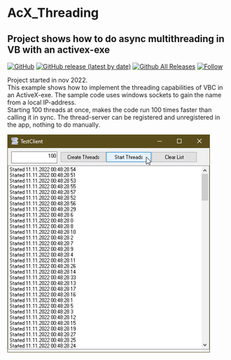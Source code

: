 # AcX_Threading  
## Project shows how to do async multithreading in VB with an activex-exe  

[![GitHub](https://img.shields.io/github/license/OlimilO1402/AcX_Threading?style=plastic)](https://github.com/OlimilO1402/AcX_Threading/blob/master/LICENSE) 
[![GitHub release (latest by date)](https://img.shields.io/github/v/release/OlimilO1402/AcX_Threading?style=plastic)](https://github.com/OlimilO1402/AcX_Threading/releases/latest)
[![Github All Releases](https://img.shields.io/github/downloads/OlimilO1402/AcX_Threading/total.svg)](https://github.com/OlimilO1402/AcX_Threading/releases/download/v1.0.5/AcXThreading_v1.0.5.zip)
[![Follow](https://img.shields.io/github/followers/OlimilO1402.svg?style=social&label=Follow&maxAge=2592000)](https://github.com/OlimilO1402/AcX_Threading/watchers)

Project started in nov 2022.  
This example shows how to implement the threading capabilities of VBC in an ActiveX-exe. The sample code uses windows sockets to gain the name from a local IP-address.  
Starting 100 threads at once, makes the code run 100 times faster than calling it in sync. The thread-server can be registered and unregistered in the app, nothing to do manually.  

![AcXThreading Image](Resources/AcXThreading.png "AcXThreading Image")

